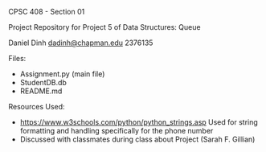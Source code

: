CPSC 408 - Section 01


Project Repository for Project 5 of Data Structures: Queue

Daniel Dinh
dadinh@chapman.edu
2376135

Files:
- Assignment.py (main file)
- StudentDB.db
- README.md

Resources Used:
- https://www.w3schools.com/python/python_strings.asp Used for string formatting and handling specifically for the phone number
- Discussed with classmates during class about Project (Sarah F. Gillian)